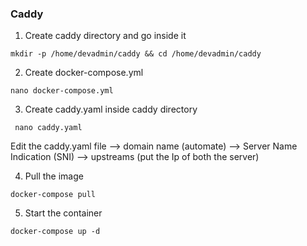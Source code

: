 ### Caddy


1. Create caddy directory and go inside it

```
mkdir -p /home/devadmin/caddy && cd /home/devadmin/caddy 
```

2. Create docker-compose.yml
 
```
nano docker-compose.yml
```
 
3. Create caddy.yaml inside caddy directory
 
```
 nano caddy.yaml
```

Edit the caddy.yaml file
--> domain name (automate)
--> Server Name Indication (SNI)
--> upstreams (put the Ip of both the server)

4. Pull the image 

```
docker-compose pull
```


5. Start the container

```
docker-compose up -d
```
